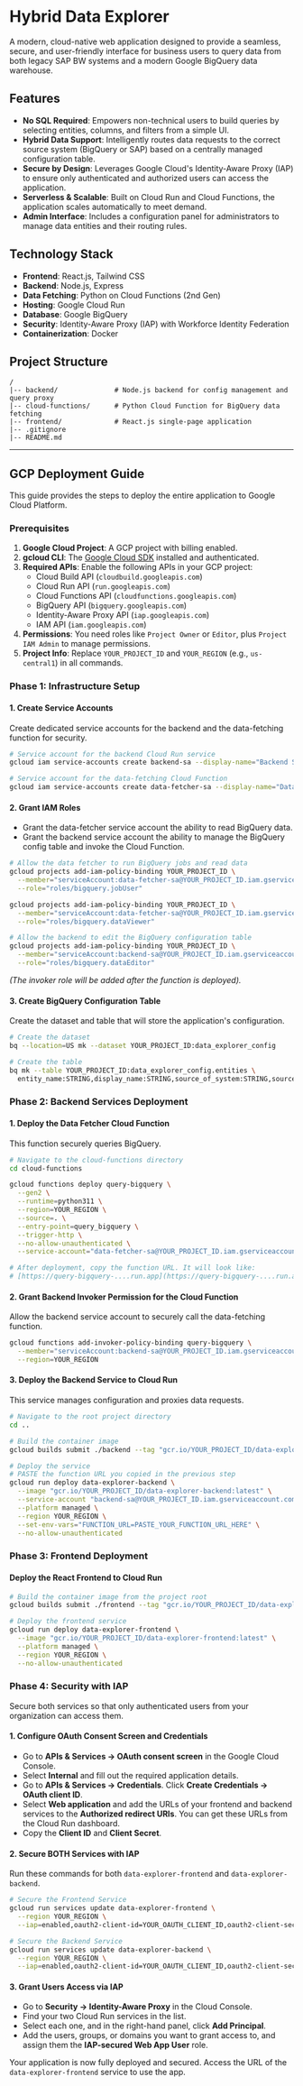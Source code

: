 # Hybrid Data Explorer

A modern, cloud-native web application designed to provide a seamless, secure, and user-friendly interface for business users to query data from both legacy SAP BW systems and a modern Google BigQuery data warehouse.

## Features

-   **No SQL Required**: Empowers non-technical users to build queries by selecting entities, columns, and filters from a simple UI.
-   **Hybrid Data Support**: Intelligently routes data requests to the correct source system (BigQuery or SAP) based on a centrally managed configuration table.
-   **Secure by Design**: Leverages Google Cloud's Identity-Aware Proxy (IAP) to ensure only authenticated and authorized users can access the application.
-   **Serverless & Scalable**: Built on Cloud Run and Cloud Functions, the application scales automatically to meet demand.
-   **Admin Interface**: Includes a configuration panel for administrators to manage data entities and their routing rules.

## Technology Stack

-   **Frontend**: React.js, Tailwind CSS
-   **Backend**: Node.js, Express
-   **Data Fetching**: Python on Cloud Functions (2nd Gen)
-   **Hosting**: Google Cloud Run
-   **Database**: Google BigQuery
-   **Security**: Identity-Aware Proxy (IAP) with Workforce Identity Federation
-   **Containerization**: Docker

## Project Structure

```
/
|-- backend/              # Node.js backend for config management and query proxy
|-- cloud-functions/      # Python Cloud Function for BigQuery data fetching
|-- frontend/             # React.js single-page application
|-- .gitignore
|-- README.md
```

---

## GCP Deployment Guide

This guide provides the steps to deploy the entire application to Google Cloud Platform.

### Prerequisites

1.  **Google Cloud Project**: A GCP project with billing enabled.
2.  **gcloud CLI**: The [Google Cloud SDK](https://cloud.google.com/sdk/install) installed and authenticated.
3.  **Required APIs**: Enable the following APIs in your GCP project:
    -   Cloud Build API (`cloudbuild.googleapis.com`)
    -   Cloud Run API (`run.googleapis.com`)
    -   Cloud Functions API (`cloudfunctions.googleapis.com`)
    -   BigQuery API (`bigquery.googleapis.com`)
    -   Identity-Aware Proxy API (`iap.googleapis.com`)
    -   IAM API (`iam.googleapis.com`)
4.  **Permissions**: You need roles like `Project Owner` or `Editor`, plus `Project IAM Admin` to manage permissions.
5.  **Project Info**: Replace `YOUR_PROJECT_ID` and `YOUR_REGION` (e.g., `us-central1`) in all commands.

### Phase 1: Infrastructure Setup

#### 1. Create Service Accounts

Create dedicated service accounts for the backend and the data-fetching function for security.

```bash
# Service account for the backend Cloud Run service
gcloud iam service-accounts create backend-sa --display-name="Backend Service Account"

# Service account for the data-fetching Cloud Function
gcloud iam service-accounts create data-fetcher-sa --display-name="Data Fetcher Service Account"
```

#### 2. Grant IAM Roles

-   Grant the data-fetcher service account the ability to read BigQuery data.
-   Grant the backend service account the ability to manage the BigQuery config table and invoke the Cloud Function.

```bash
# Allow the data fetcher to run BigQuery jobs and read data
gcloud projects add-iam-policy-binding YOUR_PROJECT_ID \
  --member="serviceAccount:data-fetcher-sa@YOUR_PROJECT_ID.iam.gserviceaccount.com" \
  --role="roles/bigquery.jobUser"

gcloud projects add-iam-policy-binding YOUR_PROJECT_ID \
  --member="serviceAccount:data-fetcher-sa@YOUR_PROJECT_ID.iam.gserviceaccount.com" \
  --role="roles/bigquery.dataViewer"

# Allow the backend to edit the BigQuery configuration table
gcloud projects add-iam-policy-binding YOUR_PROJECT_ID \
  --member="serviceAccount:backend-sa@YOUR_PROJECT_ID.iam.gserviceaccount.com" \
  --role="roles/bigquery.dataEditor"
```
*(The invoker role will be added after the function is deployed).*

#### 3. Create BigQuery Configuration Table

Create the dataset and table that will store the application's configuration.

```bash
# Create the dataset
bq --location=US mk --dataset YOUR_PROJECT_ID:data_explorer_config

# Create the table
bq mk --table YOUR_PROJECT_ID:data_explorer_config.entities \
  entity_name:STRING,display_name:STRING,source_of_system:STRING,source_details:JSON
```

### Phase 2: Backend Services Deployment

#### 1. Deploy the Data Fetcher Cloud Function

This function securely queries BigQuery.

```bash
# Navigate to the cloud-functions directory
cd cloud-functions

gcloud functions deploy query-bigquery \
  --gen2 \
  --runtime=python311 \
  --region=YOUR_REGION \
  --source=. \
  --entry-point=query_bigquery \
  --trigger-http \
  --no-allow-unauthenticated \
  --service-account="data-fetcher-sa@YOUR_PROJECT_ID.iam.gserviceaccount.com"

# After deployment, copy the function URL. It will look like:
# [https://query-bigquery-....run.app](https://query-bigquery-....run.app)
```

#### 2. Grant Backend Invoker Permission for the Cloud Function

Allow the backend service account to securely call the data-fetching function.

```bash
gcloud functions add-invoker-policy-binding query-bigquery \
  --member="serviceAccount:backend-sa@YOUR_PROJECT_ID.iam.gserviceaccount.com" \
  --region=YOUR_REGION
```

#### 3. Deploy the Backend Service to Cloud Run

This service manages configuration and proxies data requests.

```bash
# Navigate to the root project directory
cd ..

# Build the container image
gcloud builds submit ./backend --tag "gcr.io/YOUR_PROJECT_ID/data-explorer-backend:latest"

# Deploy the service
# PASTE the function URL you copied in the previous step
gcloud run deploy data-explorer-backend \
  --image "gcr.io/YOUR_PROJECT_ID/data-explorer-backend:latest" \
  --service-account "backend-sa@YOUR_PROJECT_ID.iam.gserviceaccount.com" \
  --platform managed \
  --region YOUR_REGION \
  --set-env-vars="FUNCTION_URL=PASTE_YOUR_FUNCTION_URL_HERE" \
  --no-allow-unauthenticated
```

### Phase 3: Frontend Deployment

#### Deploy the React Frontend to Cloud Run

```bash
# Build the container image from the project root
gcloud builds submit ./frontend --tag "gcr.io/YOUR_PROJECT_ID/data-explorer-frontend:latest"

# Deploy the frontend service
gcloud run deploy data-explorer-frontend \
  --image "gcr.io/YOUR_PROJECT_ID/data-explorer-frontend:latest" \
  --platform managed \
  --region YOUR_REGION \
  --no-allow-unauthenticated
```

### Phase 4: Security with IAP

Secure both services so that only authenticated users from your organization can access them.

#### 1. Configure OAuth Consent Screen and Credentials

-   Go to **APIs & Services -> OAuth consent screen** in the Google Cloud Console.
-   Select **Internal** and fill out the required application details.
-   Go to **APIs & Services -> Credentials**. Click **Create Credentials -> OAuth client ID**.
-   Select **Web application** and add the URLs of your frontend and backend services to the **Authorized redirect URIs**. You can get these URLs from the Cloud Run dashboard.
-   Copy the **Client ID** and **Client Secret**.

#### 2. Secure BOTH Services with IAP

Run these commands for both `data-explorer-frontend` and `data-explorer-backend`.

```bash
# Secure the Frontend Service
gcloud run services update data-explorer-frontend \
  --region YOUR_REGION \
  --iap=enabled,oauth2-client-id=YOUR_OAUTH_CLIENT_ID,oauth2-client-secret=YOUR_OAUTH_CLIENT_SECRET

# Secure the Backend Service
gcloud run services update data-explorer-backend \
  --region YOUR_REGION \
  --iap=enabled,oauth2-client-id=YOUR_OAUTH_CLIENT_ID,oauth2-client-secret=YOUR_OAUTH_CLIENT_SECRET
```

#### 3. Grant Users Access via IAP

-   Go to **Security -> Identity-Aware Proxy** in the Cloud Console.
-   Find your two Cloud Run services in the list.
-   Select each one, and in the right-hand panel, click **Add Principal**.
-   Add the users, groups, or domains you want to grant access to, and assign them the **IAP-secured Web App User** role.

Your application is now fully deployed and secured. Access the URL of the `data-explorer-frontend` service to use the app.